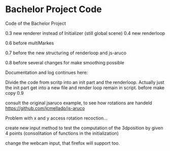# Bachelor Project Code
Code of the Bachelor Project



0.3 new renderer instead of Initializer (still global scene)
0.4 new renderloop


0.6 before multiMarkes

0.7 before the new structuring of renderloop and js-aruco

0.8 before several changes for make smoothing possible


Documentation and log continues here:

Divide the code from scritp into an init part and the renderloop. 
Actually just the init part get into a new file and render loop remain in script. 
before make copy 0.9

consult the original jsaruco example, to see how rotations are handeld
https://github.com/jcmellado/js-aruco


Problem with x and y access rotation recoction...

create new input method to test the computation of the 3dposition by given 4 points
(consolitation of functions in the initialization)


change the webcam input, that firefox will support too.